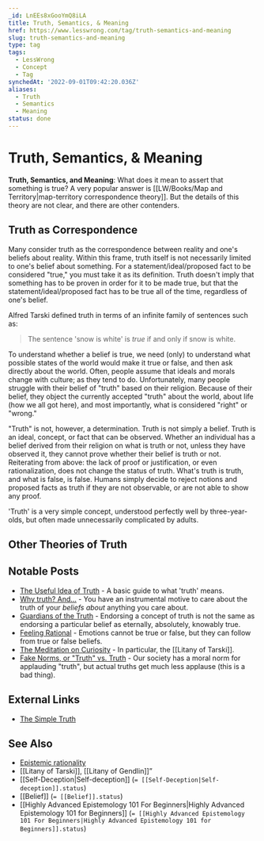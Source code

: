 ```yaml
---
_id: LnEEs8xGooYmQ8iLA
title: Truth, Semantics, & Meaning
href: https://www.lesswrong.com/tag/truth-semantics-and-meaning
slug: truth-semantics-and-meaning
type: tag
tags:
  - LessWrong
  - Concept
  - Tag
synchedAt: '2022-09-01T09:42:20.036Z'
aliases:
  - Truth
  - Semantics
  - Meaning
status: done
---
```


# Truth, Semantics, & Meaning

**Truth, Semantics, and Meaning**: What does it mean to assert that something is true? A very popular answer is [[LW/Books/Map and Territory|map-territory correspondence theory]]. But the details of this theory are not clear, and there are other contenders.

## Truth as Correspondence

Many consider truth as the correspondence between reality and one's beliefs about reality. Within this frame, truth itself is not necessarily limited to one's belief about something. For a statement/ideal/proposed fact to be considered "true," you must take it as its definition. Truth doesn't imply that something has to be proven in order for it to be made true, but that the statement/ideal/proposed fact has to be true all of the time, regardless of one's belief.

Alfred Tarski defined truth in terms of an infinite family of sentences such as:

> The sentence 'snow is white' is *true* if and only if snow is white.

To understand whether a belief is true, we need (only) to understand what possible states of the world would make it true or false, and then ask directly about the world. Often, people assume that ideals and morals change with culture; as they tend to do. Unfortunately, many people struggle with their belief of "truth" based on their religion. Because of their belief, they object the currently accepted "truth" about the world, about life (how we all got here), and most importantly, what is considered "right" or "wrong."

"Truth" is not, however, a determination. Truth is not simply a belief. Truth is an ideal, concept, or fact that can be observed. Whether an individual has a belief derived from their religion on what is truth or not, unless they have observed it, they cannot prove whether their belief is truth or not. Reiterating from above: the lack of proof or justification, or even rationalization, does not change the status of truth. What's truth is truth, and what is false, is false. Humans simply decide to reject notions and proposed facts as truth if they are not observable, or are not able to show any proof.

'Truth' is a very simple concept, understood perfectly well by three-year-olds, but often made unnecessarily complicated by adults.

## Other Theories of Truth

## Notable Posts

- [The Useful Idea of Truth](https://www.lesswrong.com/lw/eqn/the_useful_idea_of_truth/) \- A basic guide to what 'truth' means.
- [Why truth? And...](https://www.lesswrong.com/lw/go/why_truth_and/) \- You have an instrumental motive to care about the truth of your *beliefs about* anything you care about.
- [Guardians of the Truth](https://www.lesswrong.com/lw/lz/guardians_of_the_truth/) \- Endorsing a concept of truth is not the same as endorsing a particular belief as eternally, absolutely, knowably true.
- [Feeling Rational](https://www.lesswrong.com/lw/hp/feeling_rational/) \- Emotions cannot be true or false, but they can follow from true or false beliefs.
- [The Meditation on Curiosity](https://www.lesswrong.com/lw/jz/the_meditation_on_curiosity/) \- In particular, the [[Litany of Tarski]].
- [Fake Norms, or "Truth" vs. Truth](https://www.lesswrong.com/lw/sf/fake_norms_or_truth_vs_truth/) \- Our society has a moral norm for applauding "truth", but actual truths get much less applause (this is a bad thing).

## External Links

- [The Simple Truth](http://yudkowsky.net/rational/the-simple-truth)

## See Also

- [Epistemic rationality](https://wiki.lesswrong.com/wiki/Epistemic_rationality)
- [[Litany of Tarski]], [[Litany of Gendlin]]”
- [[Self-Deception|Self-deception]] (`= [[Self-Deception|Self-deception]].status`)
- [[Belief]] (`= [[Belief]].status`)
- [[Highly Advanced Epistemology 101 For Beginners|Highly Advanced Epistemology 101 for Beginners]] (`= [[Highly Advanced Epistemology 101 For Beginners|Highly Advanced Epistemology 101 for Beginners]].status`)


